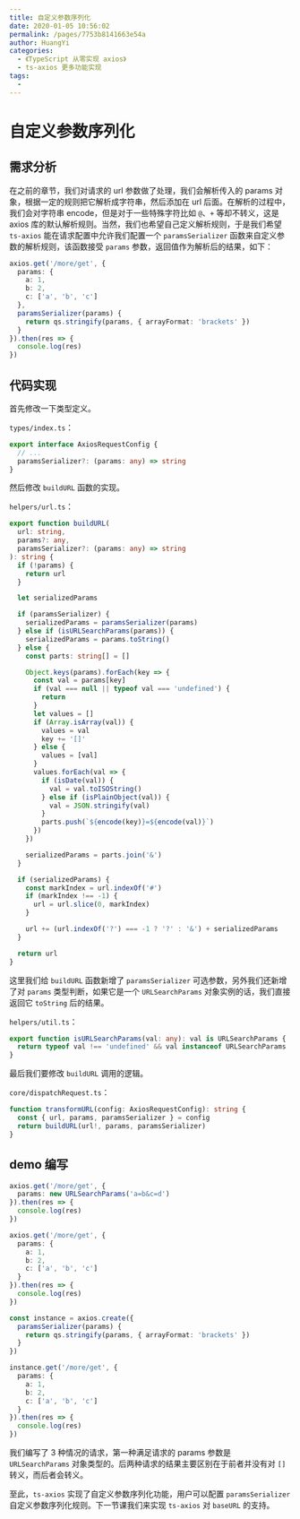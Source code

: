 ```yaml
---
title: 自定义参数序列化
date: 2020-01-05 10:56:02
permalink: /pages/7753b8141663e54a
author: HuangYi
categories: 
  - 《TypeScript 从零实现 axios》
  - ts-axios 更多功能实现
tags: 
  - 
---
```

# 自定义参数序列化

## 需求分析

在之前的章节，我们对请求的 url 参数做了处理，我们会解析传入的 params 对象，根据一定的规则把它解析成字符串，然后添加在 url 后面。在解析的过程中，我们会对字符串 encode，但是对于一些特殊字符比如 `@`、`+` 等却不转义，这是 axios 库的默认解析规则。当然，我们也希望自己定义解析规则，于是我们希望 `ts-axios` 能在请求配置中允许我们配置一个 `paramsSerializer` 函数来自定义参数的解析规则，该函数接受 `params` 参数，返回值作为解析后的结果，如下：

```typescript
axios.get('/more/get', {
  params: {
    a: 1,
    b: 2,
    c: ['a', 'b', 'c']
  },
  paramsSerializer(params) {
    return qs.stringify(params, { arrayFormat: 'brackets' })
  }
}).then(res => {
  console.log(res)
})
```

## 代码实现

首先修改一下类型定义。

`types/index.ts`：

```typescript
export interface AxiosRequestConfig {
  // ...
  paramsSerializer?: (params: any) => string
}
```

然后修改 `buildURL` 函数的实现。

`helpers/url.ts`：

```typescript
export function buildURL(
  url: string,
  params?: any,
  paramsSerializer?: (params: any) => string
): string {
  if (!params) {
    return url
  }

  let serializedParams

  if (paramsSerializer) {
    serializedParams = paramsSerializer(params)
  } else if (isURLSearchParams(params)) {
    serializedParams = params.toString()
  } else {
    const parts: string[] = []

    Object.keys(params).forEach(key => {
      const val = params[key]
      if (val === null || typeof val === 'undefined') {
        return
      }
      let values = []
      if (Array.isArray(val)) {
        values = val
        key += '[]'
      } else {
        values = [val]
      }
      values.forEach(val => {
        if (isDate(val)) {
          val = val.toISOString()
        } else if (isPlainObject(val)) {
          val = JSON.stringify(val)
        }
        parts.push(`${encode(key)}=${encode(val)}`)
      })
    })

    serializedParams = parts.join('&')
  }

  if (serializedParams) {
    const markIndex = url.indexOf('#')
    if (markIndex !== -1) {
      url = url.slice(0, markIndex)
    }

    url += (url.indexOf('?') === -1 ? '?' : '&') + serializedParams
  }

  return url
}
```

这里我们给 `buildURL` 函数新增了 `paramsSerializer` 可选参数，另外我们还新增了对 `params` 类型判断，如果它是一个 `URLSearchParams` 对象实例的话，我们直接返回它 `toString` 后的结果。

`helpers/util.ts`：

```typescript
export function isURLSearchParams(val: any): val is URLSearchParams {
  return typeof val !== 'undefined' && val instanceof URLSearchParams
}
```

最后我们要修改 `buildURL` 调用的逻辑。

`core/dispatchRequest.ts`：

```typescript
function transformURL(config: AxiosRequestConfig): string {
  const { url, params, paramsSerializer } = config
  return buildURL(url!, params, paramsSerializer)
}
```

## demo 编写

```typescript
axios.get('/more/get', {
  params: new URLSearchParams('a=b&c=d')
}).then(res => {
  console.log(res)
})

axios.get('/more/get', {
  params: {
    a: 1,
    b: 2,
    c: ['a', 'b', 'c']
  }
}).then(res => {
  console.log(res)
})

const instance = axios.create({
  paramsSerializer(params) {
    return qs.stringify(params, { arrayFormat: 'brackets' })
  }
})

instance.get('/more/get', {
  params: {
    a: 1,
    b: 2,
    c: ['a', 'b', 'c']
  }
}).then(res => {
  console.log(res)
})
```

我们编写了 3 种情况的请求，第一种满足请求的 params 参数是 `URLSearchParams` 对象类型的。后两种请求的结果主要区别在于前者并没有对 `[]` 转义，而后者会转义。

至此，`ts-axios` 实现了自定义参数序列化功能，用户可以配置 `paramsSerializer` 自定义参数序列化规则。下一节课我们来实现 `ts-axios` 对 `baseURL` 的支持。

